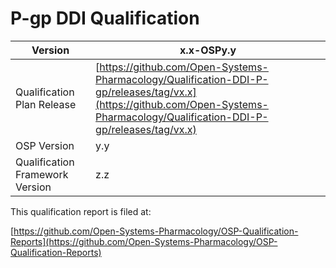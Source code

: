 # P-gp DDI Qualification




| Version                         | x.x-OSPy.y                                                   |
| ------------------------------- | ------------------------------------------------------------ |
| Qualification Plan Release      | [https://github.com/Open-Systems-Pharmacology/Qualification-DDI-P-gp/releases/tag/vx.x](https://github.com/Open-Systems-Pharmacology/Qualification-DDI-P-gp/releases/tag/vx.x) |
| OSP Version                     | y.y                                                          |
| Qualification Framework Version | z.z                                                          |





This qualification report is filed at:

[https://github.com/Open-Systems-Pharmacology/OSP-Qualification-Reports](https://github.com/Open-Systems-Pharmacology/OSP-Qualification-Reports)
